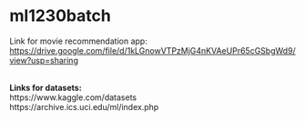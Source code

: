 # ml1230batch

Link for movie recommendation app:<br>
https://drive.google.com/file/d/1kLGnowVTPzMjG4nKVAeUPr65cGSbgWd9/view?usp=sharing

<br>
<b>Links for datasets:<br></b>
https://www.kaggle.com/datasets
  <br>
  https://archive.ics.uci.edu/ml/index.php
